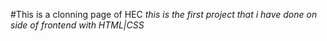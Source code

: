 #This is a clonning page of HEC
*this is the first project that i have done on side of frontend with HTML|CSS* 